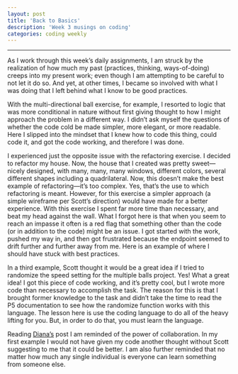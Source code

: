 ```yaml
---
layout: post
title: 'Back to Basics'
description: 'Week 3 musings on coding'
categories: coding weekly
---
```


---

As I work through this week’s daily assignments, I am struck by the realization of how much my past (practices, thinking, ways-of-doing) creeps into my present work; even though I am attempting to be careful to not let it do so.  And yet, at other times, I became so involved with what I was doing that I left behind what I know to be good practices.

With the multi-directional ball exercise, for example, I resorted to logic that was more conditional in nature without first giving thought to how I might approach the problem in a different way.  I didn’t ask myself the questions of whether the code cold be made simpler, more elegant, or more readable.  Here I slipped into the mindset that I knew how to code this thing, could code it, and got the code working, and therefore I was done.  

I experienced just the opposite issue with the refactoring exercise.  I decided to refactor my house.  Now, the house that I created was pretty sweet—nicely designed, with many, many, many windows, different colors, several different shapes including a quadrilateral.  Now, this doesn’t make the best example of refactoring—it’s too complex.  Yes, that’s the use to which refactoring is meant.  However, for this exercise a simpler approach (a simple wireframe per Scott’s direction) would have made for a better experience.  With this exercise I spent far more time than necessary, and beat my head against the wall.  What I forgot here is that when you seem to reach an impasse it often is a red flag that something other than the code (or in addition to the code) might be an issue.  I got started with the work, pushed my way in, and then got frustrated because the endpoint seemed to drift further and further away from me.  Here is an example of where I should have stuck with best practices.

In a third example, Scott thought it would be a great idea if I tried to randomize the speed setting for the multiple balls project.  Yes!  What a great idea!  I got this piece of code working, and it’s pretty cool, but I wrote more code than necessary to accomplish the task.  The reason for this is that I brought former knowledge to the task and didn’t take the time to read the P5 documentation to see how the randomize function works with this language.  The lesson here is use the coding language to do all of the heavy lifting for you.  But, in order to do that, you must learn the language.

Reading [Diana’s](http://dianarosenberger.github.io/blog/2016-02-03/week3.html) post I am reminded of the power of collaboration.  In my first example I would not have given my code another thought without Scott suggesting to me that it could be better.  I am also further reminded that no matter how much any single individual is everyone can learn something from someone else.

